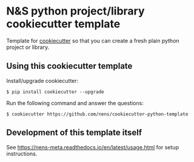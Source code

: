 # N&S python project/library cookiecutter template

Template for [cookiecutter](https://cookiecutter.readthedocs.io) so that
you can create a fresh plain python project or library.


## Using this cookiecutter template

Install/upgrade cookiecutter:

    $ pip install cookiecutter --upgrade

Run the following command and answer the questions:

    $ cookiecutter https://github.com/nens/cookiecutter-python-template


## Development of this template itself

See https://nens-meta.readthedocs.io/en/latest/usage.html for setup instructions.
